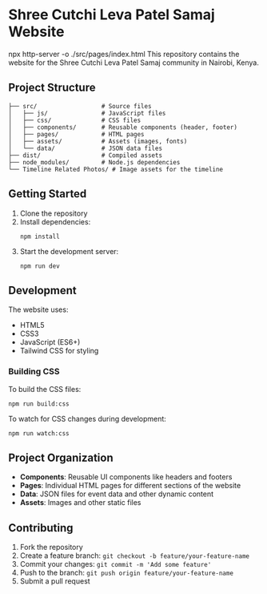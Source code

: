 # Shree Cutchi Leva Patel Samaj Website
npx http-server -o ./src/pages/index.html
This repository contains the website for the Shree Cutchi Leva Patel Samaj community in Nairobi, Kenya.

## Project Structure

```
├── src/                  # Source files
│   ├── js/               # JavaScript files
│   ├── css/              # CSS files
│   ├── components/       # Reusable components (header, footer)
│   ├── pages/            # HTML pages
│   ├── assets/           # Assets (images, fonts)
│   └── data/             # JSON data files
├── dist/                 # Compiled assets
├── node_modules/         # Node.js dependencies
└── Timeline Related Photos/ # Image assets for the timeline
```

## Getting Started

1. Clone the repository
2. Install dependencies:
   ```
   npm install
   ```
3. Start the development server:
   ```
   npm run dev
   ```

## Development

The website uses:
- HTML5
- CSS3
- JavaScript (ES6+)
- Tailwind CSS for styling

### Building CSS

To build the CSS files:
```
npm run build:css
```

To watch for CSS changes during development:
```
npm run watch:css
```

## Project Organization

- **Components**: Reusable UI components like headers and footers
- **Pages**: Individual HTML pages for different sections of the website
- **Data**: JSON files for event data and other dynamic content
- **Assets**: Images and other static files

## Contributing

1. Fork the repository
2. Create a feature branch: `git checkout -b feature/your-feature-name`
3. Commit your changes: `git commit -m 'Add some feature'`
4. Push to the branch: `git push origin feature/your-feature-name`
5. Submit a pull request 